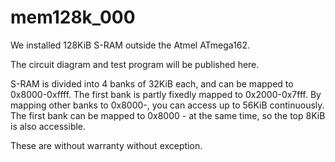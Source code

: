 # mem128k_000
We installed 128KiB S-RAM outside the Atmel ATmega162.

The circuit diagram and test program will be published here.

S-RAM is divided into 4 banks of 32KiB each, and can be mapped to 0x8000-0xffff. The first bank is partly fixedly mapped to 0x2000-0x7fff. By mapping other banks to 0x8000-, you can access up to 56KiB continuously. The first bank can be mapped to 0x8000 - at the same time, so the top 8KiB is also accessible.

These are without warranty without exception.
